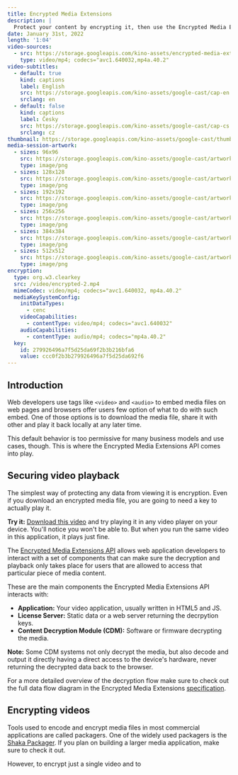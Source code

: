 ```yaml
---
title: Encrypted Media Extensions
description: |
  Protect your content by encrypting it, then use the Encrypted Media Extensions API to decrypt it securely within your application.
date: January 31st, 2022
length: '1:04'
video-sources:
  - src: https://storage.googleapis.com/kino-assets/encrypted-media-extensions/encrypted.mp4
    type: video/mp4; codecs="avc1.640032,mp4a.40.2"
video-subtitles:
  - default: true
    kind: captions
    label: English
    src: https://storage.googleapis.com/kino-assets/google-cast/cap-en.vtt
    srclang: en
  - default: false
    kind: captions
    label: Česky
    src: https://storage.googleapis.com/kino-assets/google-cast/cap-cs.vtt
    srclang: cz
thumbnail: https://storage.googleapis.com/kino-assets/google-cast/thumbnail.png
media-session-artwork:
  - sizes: 96x96
    src: https://storage.googleapis.com/kino-assets/google-cast/artwork-96x96.png
    type: image/png
  - sizes: 128x128
    src: https://storage.googleapis.com/kino-assets/google-cast/artwork-128x128.png
    type: image/png
  - sizes: 192x192
    src: https://storage.googleapis.com/kino-assets/google-cast/artwork-192x192.png
    type: image/png
  - sizes: 256x256
    src: https://storage.googleapis.com/kino-assets/google-cast/artwork-256x256.png
    type: image/png
  - sizes: 384x384
    src: https://storage.googleapis.com/kino-assets/google-cast/artwork-384x384.png
    type: image/png
  - sizes: 512x512
    src: https://storage.googleapis.com/kino-assets/google-cast/artwork-512x512.png
    type: image/png
encryption:
  type: org.w3.clearkey
  src: /video/encrypted-2.mp4
  mimeCodec: video/mp4; codecs="avc1.640032, mp4a.40.2"
  mediaKeySystemConfig:
    initDataTypes:
      - cenc
    videoCapabilities:
      - contentType: video/mp4; codecs="avc1.640032"
    audioCapabilities:
      - contentType: audio/mp4; codecs="mp4a.40.2"
  key:
    id: 279926496a7f5d25da69f2b3b216bfa6
    value: ccc0f2b3b279926496a7f5d25da692f6
---
```


## Introduction

Web developers use tags like `<video>` and `<audio>` to embed media files on web pages and browsers offer users few option of what to do with such embed. One of those options is to download the media file, share it with other and play it back locally at any later time.

This default behavior is too permissive for many business models and use cases, though. This is where the Encrypted Media Extensions API comes into play.

## Securing video playback

The simplest way of protecting any data from viewing it is encryption. Even if you download an encrypted media file, you are going to need a key to actually play it.

**Try it:** [Download this video](https://storage.googleapis.com/kino-assets/encrypted-media-extensions/encrypted.mp4) and try playing it in any video player on your device. You'll notice you won't be able to. But when you run the same video in this application, it plays just fine.

The [Encrypted Media Extensions API] allows web application developers to interact with a set of components that can make sure the decryption and playback only takes place for users that are allowed to access that particular piece of media content.

These are the main components the Encrypted Media Extensions API interacts with:

* **Application:** Your video application, usually written in HTML5 and JS.
* **License Server:** Static data or a web server returning the decrpytion keys.
* **Content Decryption Module (CDM):** Software or firmware decrypting the media.

**Note:** Some CDM systems not only decrypt the media, but also decode and output it directly having a direct access to the device's hardware, never returning the decrypted data back to the browser.

For a more detailed overview of the decryption flow make sure to check out the full data flow diagram in the Encrypted Media Extensions [specification].

[Encrypted Media Extensions API]: https://developer.mozilla.org/en-US/docs/Web/API/Encrypted_Media_Extensions_API
[specification]: https://www.w3.org/TR/encrypted-media/#introduction

## Encrypting videos

Tools used to encode and encrypt media files in most commercial applications are called packagers. One of the widely used packagers is the [Shaka Packager]. If you plan on building a larger media application, make sure to check it out.

However, to encrypt just a single video and to

[Shaka Packager]: https://github.com/google/shaka-packager
